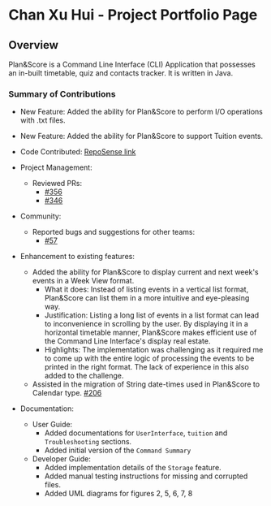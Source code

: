 # Chan Xu Hui - Project Portfolio Page

## Overview
Plan&Score is a Command Line Interface (CLI) Application that possesses an in-built timetable, 
quiz and contacts tracker. It is written in Java. 

### Summary of Contributions
* New Feature: Added the ability for Plan&Score to perform I/O operations with .txt files.

* New Feature: Added the ability for Plan&Score to support Tuition events.

* Code Contributed: [RepoSense link](https://nus-cs2113-ay2021s1.github.io/tp-dashboard/#breakdown=true&search=&sort=groupTitle&sortWithin=title&since=2020-09-27&timeframe=commit&mergegroup=&groupSelect=groupByRepos&checkedFileTypes=docs~functional-code~test-code~other&tabOpen=true&tabType=authorship&zFR=false&tabAuthor=durianpancakes&tabRepo=AY2021S1-CS2113T-W12-4%2Ftp%5Bmaster%5D&authorshipIsMergeGroup=false&authorshipFileTypes=docs~functional-code~test-code~other)

* Project Management:
    * Reviewed PRs: 
        * [#356](https://github.com/AY2021S1-CS2113T-W12-4/tp/pull/356)
        * [#346](https://github.com/AY2021S1-CS2113T-W12-4/tp/pull/346)

* Community:
    * Reported bugs and suggestions for other teams: 
        * [#57](https://github.com/nus-cs2113-AY2021S1/tp/pull/57)

* Enhancement to existing features: 
    * Added the ability for Plan&Score to display current and next week's events in a Week View format. 
        * What it does: Instead of listing events in a vertical list format, Plan&Score can list them in a 
                    more intuitive and eye-pleasing way.
        * Justification: Listing a long list of events in a list format can lead to inconvenience in
                     scrolling by the user. By displaying it in a horizontal timetable manner, 
                     Plan&Score makes efficient use of the Command Line Interface's display real
                     estate.
        * Highlights: The implementation was challenging as it required me to come up with the entire 
                  logic of processing the events to be printed in the right format. The lack of
                  experience in this also added to the challenge.
    * Assisted in the migration of String date-times used in Plan&Score to Calendar type. [#206](https://github.com/AY2021S1-CS2113T-W12-4/tp/issues/206) 

* Documentation:
    * User Guide: 
        * Added documentations for `UserInterface`, `tuition` and `Troubleshooting` sections.
        * Added initial version of the `Command Summary`
    * Developer Guide:
        * Added implementation details of the `Storage` feature.
        * Added manual testing instructions for missing and corrupted files.
        * Added UML diagrams for figures 2, 5, 6, 7, 8
